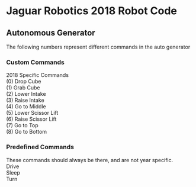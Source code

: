 # Jaguar Robotics 2018 Robot Code

## Autonomous Generator
The following numbers represent different commands in the auto generator
### Custom Commands
2018 Specific Commands<br/>
(0) Drop Cube<br/>
(1) Grab Cube<br/>
(2) Lower Intake<br/>
(3) Raise Intake<br/>
(4) Go to Middle<br/>
(5) Lower Scissor Lift<br/>
(6) Raise Scissor Lift<br/>
(7) Go to Top<br/>
(8) Go to Bottom<br/>

### Predefined Commands
These commands should always be there, and are not year specific.<br/>
Drive <br/>
Sleep <br/>
Turn